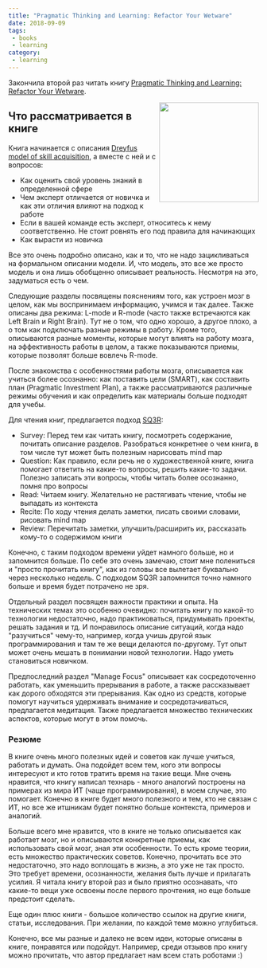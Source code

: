 ```yaml
---
title: "Pragmatic Thinking and Learning: Refactor Your Wetware"
date: 2018-09-09
tags:
 - books
 - learning
category:
 - learning
---
```


Закончила второй раз читать книгу [Pragmatic Thinking and Learning: Refactor Your Wetware](https://www.amazon.com/Pragmatic-Thinking-Learning-Refactor-Programmers-ebook-dp-B00A32NYYE/dp/B00A32NYYE/).

<img align="right" src="https://images-na.ssl-images-amazon.com/images/I/51vzTtzCFmL._SX415_BO1,204,203,200_.jpg" width="200">

## Что рассматривается в книге

Книга начинается с описания [Dreyfus model of skill acquisition](https://en.wikipedia.org/wiki/Dreyfus_model_of_skill_acquisition), а вместе с ней и с вопросов:

* Как оценить свой уровень знаний в определенной сфере
* Чем эксперт отличается от новичка и как эти отличия влияют на подход к работе
* Если в вашей команде есть эксперт, относитесь к нему соответственно. Не стоит ровнять его под правила для начинающих
* Как вырасти из новичка

Все это очень подробно описано, как и то, что не надо зацикливаться на формальном описании модели. И, что модель, это все же просто модель и она лишь обобщенно описывает реальность.
Несмотря на это, задуматься есть о чем.

Следующие разделы посвящены пояснениям того, как устроен мозг в целом, как мы воспринимаем информацию, учимся и так далее. Также описаны два режима: L-mode и R-mode (часто также встречаются как Left Brain и Right Brain). Тут не о том, что одно хорошо, а другое плохо, а о том как подключать разные режимы в работу.
Кроме того, описываются разные моменты, которые могут влиять на работу мозга, на эффективность работы в целом, а также показываются приемы, которые позволят больше вовлечь R-mode.

После знакомства с особенностями работы мозга, описывается как учиться более осознанно: как поставить цели (SMART), как составить план (Pragmatic Investment Plan), а также рассматриваются различные режимы обучения и как определить как материалы больше подходят для учебы.

Для чтения книг, предлагается подход [SQ3R](https://en.wikipedia.org/wiki/SQ3R):

* Survey: Перед тем как читать книгу, посмотреть содержание, почитать описание разделов. Разобраться конкретнее о чем книга, в том числе тут может быть полезным нарисовать mind map
* Question: Как правило, если речь не о художественной книге, книга помогает ответить на какие-то вопросы, решить какие-то задачи. Полезно записать эти вопросы, чтобы читать более осознанно, помня про вопросы
* Read: Читаем книгу. Желательно не растягивать чтение, чтобы не выпадать из контекста
* Recite: По ходу чтения делать заметки, писать своими словами, рисовать mind map
* Review: Перечитать заметки, улучшить/расширить их, рассказать кому-то о содержимом книги

Конечно, с таким подходом времени уйдет намного больше, но и запомнится больше. По себе это очень замечаю, стоит мне полениться и "просто прочитать книгу", как из головы все вылетает буквально через несколько недель. С подходом SQ3R запомнится точно намного больше и время будет потрачено не зря.

Отдельный раздел посвящен важности практики и опыта. На технических темах это особенно очевидно: почитать книгу по какой-то технологии недостаточно, надо практиковаться, придумывать проекты, решать задания и тд. И понравилось описание ситуаций, когда надо "разучиться" чему-то, например, когда учишь другой язык программирования и там те же вещи делаются по-другому. Тут опыт может очень мешать в понимании новой технологии. Надо уметь становиться новичком.

Предпоследний раздел "Manage Focus" описывает как сосредоточенно работать, как уменьшить прерывания в работе, а также рассказывает как дорого обходятся эти прерывания.
Как одно из средств, которые помогут научиться удерживать внимание и сосредотачиваться, предлагается медитация. Также предлагается множество технических аспектов, которые могут в этом помочь.


### Резюме

В книге очень много полезных идей и советов как лучше учиться, работать и думать. Она подойдет всем тем, кого эти вопросы интересуют и кто готов тратить время на такие вещи.
Мне очень нравится, что книгу написал технарь - много аналогий построены на примерах из мира ИТ (чаще программирования), в моем случае, это помогает. Конечно в книге будет много полезного и тем, кто не связан с ИТ, но все же итшникам будет понятно больше контекста, примеров и аналогий.

Больше всего мне нравится, что в книге не только описывается как работает мозг, но и описываются конкретные приемы, как использовать свой мозг, зная эти особенности. То есть кроме теории, есть множество практических советов.
Конечно, прочитать все это недостаточно, это надо воплощать в жизнь, а это уже не так просто. Это требует времени, осознанности, желания быть лучше и прилагать усилия.
Я читала книгу второй раз и было приятно осознавать, что какие-то вещи уже освоены после первого прочтения, но еще больше предстоит сделать.

Еще один плюс книги - большое количество ссылок на другие книги, статьи, исследования. При желании, по каждой теме можно углубиться.

Конечно, все мы разные и далеко не всем идеи, которые описаны в книге, понравятся или подойдут. Например, среди отзывов про книгу можно прочитать, что автор предлагает нам всем стать роботами :)

